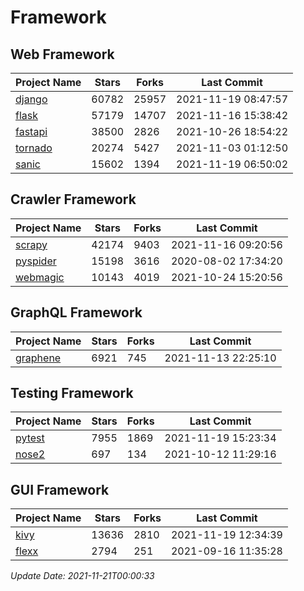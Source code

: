 # Framework

## Web Framework
| Project Name | Stars | Forks | Last Commit |
| ------------ | ----- | ----- | ----------- |
| [django](https://github.com/django/django) | 60782 | 25957 | 2021-11-19 08:47:57 |
| [flask](https://github.com/pallets/flask) | 57179 | 14707 | 2021-11-16 15:38:42 |
| [fastapi](https://github.com/tiangolo/fastapi) | 38500 | 2826 | 2021-10-26 18:54:22 |
| [tornado](https://github.com/tornadoweb/tornado) | 20274 | 5427 | 2021-11-03 01:12:50 |
| [sanic](https://github.com/sanic-org/sanic) | 15602 | 1394 | 2021-11-19 06:50:02 |

## Crawler Framework
| Project Name | Stars | Forks | Last Commit |
| ------------ | ----- | ----- | ----------- |
| [scrapy](https://github.com/scrapy/scrapy) | 42174 | 9403 | 2021-11-16 09:20:56 |
| [pyspider](https://github.com/binux/pyspider) | 15198 | 3616 | 2020-08-02 17:34:20 |
| [webmagic](https://github.com/code4craft/webmagic) | 10143 | 4019 | 2021-10-24 15:20:56 |

## GraphQL Framework
| Project Name | Stars | Forks | Last Commit |
| ------------ | ----- | ----- | ----------- |
| [graphene](https://github.com/graphql-python/graphene) | 6921 | 745 | 2021-11-13 22:25:10 |

## Testing Framework
| Project Name | Stars | Forks | Last Commit |
| ------------ | ----- | ----- | ----------- |
| [pytest](https://github.com/pytest-dev/pytest) | 7955 | 1869 | 2021-11-19 15:23:34 |
| [nose2](https://github.com/nose-devs/nose2) | 697 | 134 | 2021-10-12 11:29:16 |

## GUI Framework
| Project Name | Stars | Forks | Last Commit |
| ------------ | ----- | ----- | ----------- |
| [kivy](https://github.com/kivy/kivy) | 13636 | 2810 | 2021-11-19 12:34:39 |
| [flexx](https://github.com/flexxui/flexx) | 2794 | 251 | 2021-09-16 11:35:28 |

*Update Date: 2021-11-21T00:00:33*